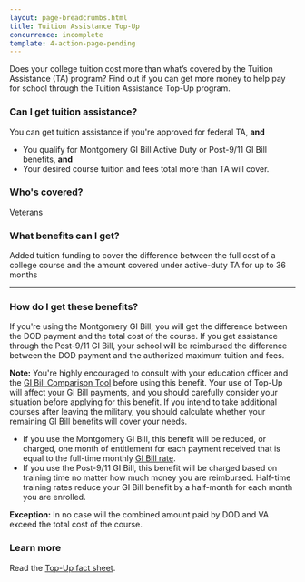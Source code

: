```yaml
---
layout: page-breadcrumbs.html
title: Tuition Assistance Top-Up
concurrence: incomplete
template: 4-action-page-pending
---
```



Does your college tuition cost more than what’s covered by the Tuition Assistance (TA) program? Find out if you can get more money to help pay for school through the Tuition Assistance Top-Up program.

<div class="call-out" markdown="1">

### Can I get tuition assistance?
You can get tuition assistance if you're approved for federal TA, **and**
  - You qualify for Montgomery GI Bill Active Duty or Post-9/11 GI Bill benefits, **and**
  - Your desired course tuition and fees total more than TA will cover.

### Who's covered?
Veterans
</div>

### What benefits can I get?

Added tuition funding to cover the difference between the full cost of a college course and the amount covered under active-duty TA for up to 36 months

-----

### How do I get these benefits?

If you're using the Montgomery GI Bill, you will get the difference between the DOD payment and the total cost of the course. If you get assistance through the Post-9/11 GI Bill, your school will be reimbursed the difference between the DOD payment and the authorized maximum tuition and fees.

**Note:** You're highly encouraged to consult with your education officer and the [GI Bill Comparison Tool](/gi-bill-comparison-tool/) before using this benefit. Your use of Top-Up will affect your GI Bill payments, and you should carefully consider your situation before applying for this benefit. If you intend to take additional courses after leaving the military, you should calculate whether your remaining GI Bill benefits will cover your needs.

- If you use the Montgomery GI Bill, this benefit will be reduced, or charged, one month of entitlement for each payment received that is equal to the full-time monthly [GI Bill rate](http://www.benefits.va.gov/gibill/resources/benefits_resources/rate_tables.asp).
- If you use the Post-9/11 GI Bill, this benefit will be charged based on training time no matter how much money you are reimbursed. Half-time training rates reduce your GI Bill benefit by a half-month for each month you are enrolled.

**Exception:** In no case will the combined amount paid by DOD and VA exceed the total cost of the course.

### Learn more

Read the [Top-Up fact sheet](http://www.benefits.va.gov/GIBILL/docs/factsheets/topup.pdf).
